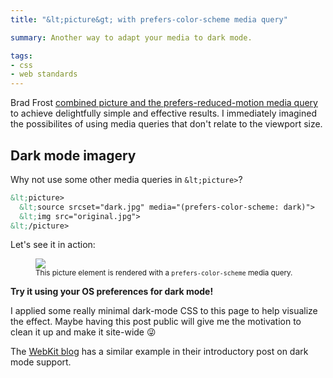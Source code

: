 ```yaml
---
title: "&lt;picture&gt; with prefers-color-scheme media query"

summary: Another way to adapt your media to dark mode.

tags:
- css
- web standards
---
```


Brad Frost [combined picture and the prefers-reduced-motion media query](http://bradfrost.com/blog/post/reducing-motion-with-the-picture-element/) to achieve delightfully simple and effective results. I immediately imagined the possibilites of using media queries that don't relate to the viewport size.

## Dark mode imagery

Why not use some other media queries in `&lt;picture>`?

```html
&lt;picture>
  &lt;source srcset="dark.jpg" media="(prefers-color-scheme: dark)">
  &lt;img src="original.jpg">
&lt;/picture>
```

Let's see it in action:

<figure>
<picture>
  <source srcset="{{ site.img-host }}/img/picture-mq-dark.jpg" media="(prefers-color-scheme: dark)">
  <img src="{{ site.img-host }}/img/picture-mq-original.jpg">
</picture>
<figcaption><small class="caption">This picture element is rendered with a <code>prefers-color-scheme</code> media query.</small></figcaption>
</figure>

<strong>Try it using your OS preferences for dark mode!</strong>

I applied some really minimal dark-mode CSS to this page to help visualize the effect. Maybe having this post public will give me the motivation to clean it up and make it site-wide 😜

The [WebKit blog](https://webkit.org/blog/8840/dark-mode-support-in-webkit/) has a similar example in their introductory post on dark mode support.

<style type="text/css">
  @media (prefers-color-scheme: dark) {
    html,body,main {
      background: #222;
      color: #ccc;
    }
    main code {
      color: #222;
      background: #666;
    }
    main .e-content a,
    aside.webmentions a,
    footer.meta a {
      color: #36f;
    }
    .go .btn,
    .site-nav a {
      background: #fffd;
      color: #000;
    }
  }
</style>
